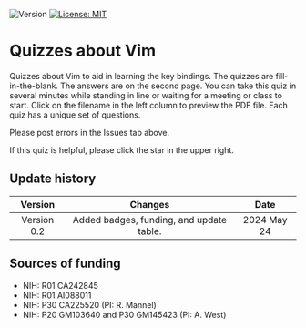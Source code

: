 ![Version](https://img.shields.io/static/v1?label=qvim&message=0.2&color=brightcolor)
[![License: MIT](https://img.shields.io/badge/License-MIT-blue.svg)](https://opensource.org/licenses/MIT)


# Quizzes about Vim
Quizzes about Vim to aid in learning the key bindings. The quizzes are fill-in-the-blank. 
The answers are on the second page. You can take this quiz in several minutes while standing in line or waiting for a meeting or class to start. 
Click on the filename in the left column to preview the PDF file. 
Each quiz has a unique set of questions.

Please post errors in the Issues tab above.

If this quiz is helpful, please click the star in the upper right.

## Update history

|Version      | Changes                                                                                                                                                                         | Date                 |
|:-----------:|:------------------------------------------------------------------------------------------------------------------------------------------:|:--------------------:|
| Version 0.2 |   Added badges, funding, and update table.                                                                                                                  | 2024 May 24         |

## Sources of funding

- NIH: R01 CA242845
- NIH: R01 AI088011
- NIH: P30 CA225520 (PI: R. Mannel)
- NIH: P20 GM103640 and P30 GM145423 (PI: A. West)
